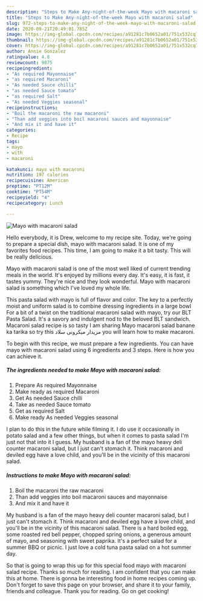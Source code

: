 ```yaml
---
description: "Steps to Make Any-night-of-the-week Mayo with macaroni salad"
title: "Steps to Make Any-night-of-the-week Mayo with macaroni salad"
slug: 972-steps-to-make-any-night-of-the-week-mayo-with-macaroni-salad
date: 2020-09-21T20:49:01.785Z
image: https://img-global.cpcdn.com/recipes/a91281c7b0652a01/751x532cq70/mayo-with-macaroni-salad-recipe-main-photo.jpg
thumbnail: https://img-global.cpcdn.com/recipes/a91281c7b0652a01/751x532cq70/mayo-with-macaroni-salad-recipe-main-photo.jpg
cover: https://img-global.cpcdn.com/recipes/a91281c7b0652a01/751x532cq70/mayo-with-macaroni-salad-recipe-main-photo.jpg
author: Annie Gonzalez
ratingvalue: 4.8
reviewcount: 9075
recipeingredient:
- "As required Mayonnaise"
- "as required Macaroni"
- "As needed Sauce chilli"
- "as needed Sauce tomato"
- "as required Salt"
- "As needed Veggies seasonal"
recipeinstructions:
- "Boil the macaroni the raw macaroni"
- "Than add veggies into boil macaroni sauces and mayonnaise"
- "And mix it and have it"
categories:
- Recipe
tags:
- mayo
- with
- macaroni

katakunci: mayo with macaroni 
nutrition: 197 calories
recipecuisine: American
preptime: "PT12M"
cooktime: "PT54M"
recipeyield: "4"
recipecategory: Lunch

---
```



![Mayo with macaroni salad](https://img-global.cpcdn.com/recipes/a91281c7b0652a01/751x532cq70/mayo-with-macaroni-salad-recipe-main-photo.jpg)

Hello everybody, it is Drew, welcome to my recipe site. Today, we're going to prepare a special dish, mayo with macaroni salad. It is one of my favorites food recipes. This time, I am going to make it a bit tasty. This will be really delicious.

Mayo with macaroni salad is one of the most well liked of current trending meals in the world. It's enjoyed by millions every day. It's easy, it is fast, it tastes yummy. They're nice and they look wonderful. Mayo with macaroni salad is something which I've loved my whole life.

This pasta salad with mayo is full of flavor and color. The key to a perfectly moist and uniform salad is to combine dressing ingredients in a large bowl For a bit of a twist on the traditional macaroni salad with mayo, try our BLT Pasta Salad. It&#39;s a savory and indulgent nod to the beloved BLT sandwich. Macaroni salad recipe is so tasty I am sharing Mayo macaroni salad banane ka tarika so try this مزیدار میکرونی سلاد you will learn how to make macaroni.


To begin with this recipe, we must prepare a few ingredients. You can have mayo with macaroni salad using 6 ingredients and 3 steps. Here is how you can achieve it.

<!--inarticleads1-->

##### The ingredients needed to make Mayo with macaroni salad:

1. Prepare As required Mayonnaise
1. Make ready as required Macaroni
1. Get As needed Sauce chilli
1. Take as needed Sauce tomato
1. Get as required Salt
1. Make ready As needed Veggies seasonal


I plan to do this in the future while filming it. I do use it occasionally in potato salad and a few other things, but when it comes to pasta salad I&#39;m just not that into it I guess. My husband is a fan of the mayo heavy deli counter macaroni salad, but I just can&#39;t stomach it. Think macaroni and deviled egg have a love child, and you&#39;ll be in the vicinity of this macaroni salad. 

<!--inarticleads2-->

##### Instructions to make Mayo with macaroni salad:

1. Boil the macaroni the raw macaroni
1. Than add veggies into boil macaroni sauces and mayonnaise
1. And mix it and have it


My husband is a fan of the mayo heavy deli counter macaroni salad, but I just can&#39;t stomach it. Think macaroni and deviled egg have a love child, and you&#39;ll be in the vicinity of this macaroni salad. There is a hard boiled egg, some roasted red bell pepper, chopped spring onions, a generous amount of mayo, and seasoning with sweet paprika. It&#39;s a perfect salad for a summer BBQ or picnic. I just love a cold tuna pasta salad on a hot summer day. 

So that is going to wrap this up for this special food mayo with macaroni salad recipe. Thanks so much for reading. I am confident that you can make this at home. There is gonna be interesting food in home recipes coming up. Don't forget to save this page on your browser, and share it to your family, friends and colleague. Thank you for reading. Go on get cooking!
